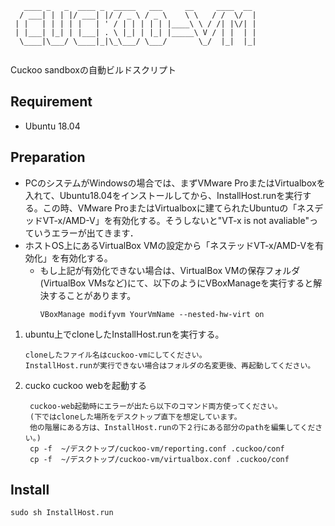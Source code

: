 ```
   ____ _   _  ____ _  _____   ___     __     ____  __ 
  / ___| | | |/ ___| |/ / _ \ / _ \    \ \   / /  \/  |
 | |   | | | | |   | ' / | | | | | |____\ \ / /| |\/| |
 | |___| |_| | |___| . \ |_| | |_| |_____\ V / | |  | |
  \____|\___/ \____|_|\_\___/ \___/       \_/  |_|  |_|
                                                       
```

Cuckoo sandboxの自動ビルドスクリプト

## Requirement
- Ubuntu 18.04

## Preparation
- PCのシステムがWindowsの場合では、まずVMware ProまたはVirtualboxを入れて、Ubuntu18.04をインストールしてから、InstallHost.runを実行する。この時、VMware ProまたはVirtualboxに建てられたUbuntuの「ネスデッドVT-x/AMD-V」を有効化する。そうしないと"VT-x is not avaliable"っていうエラーが出てきます．
- ホストOS上にあるVirtualBox VMの設定から「ネステッドVT-x/AMD-Vを有効化」を有効化する。
    - もし上記が有効化できない場合は、VirtualBox VMの保存フォルダ(VirtualBox VMsなど)にて、以下のようにVBoxManageを実行すると解決することがあります。
        ```
        VBoxManage modifyvm YourVmName --nested-hw-virt on

1. ubuntu上でcloneしたInstallHost.runを実行する。 

       cloneしたファイル名はcuckoo-vmにしてください。
       InstallHost.runが実行できない場合はフォルダの名変更後、再起動してください。
1. cucko cuckoo webを起動する

        cuckoo-web起動時にエラーが出たら以下のコマンド両方使ってください。
        (下ではcloneした場所をデスクトップ直下を想定しています。  
        他の階層にある方は、InstallHost.runの下２行にある部分のpathを編集してください。)
        cp -f  ~/デスクトップ/cuckoo-vm/reporting.conf .cuckoo/conf
        cp -f  ~/デスクトップ/cuckoo-vm/virtualbox.conf .cuckoo/conf


## Install
```
sudo sh InstallHost.run
```
